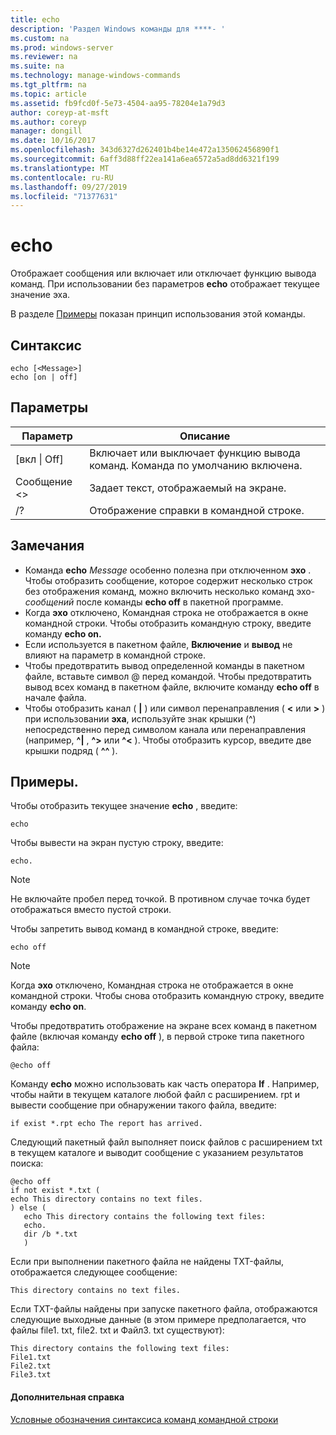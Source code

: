 ```yaml
---
title: echo
description: 'Раздел Windows команды для ****- '
ms.custom: na
ms.prod: windows-server
ms.reviewer: na
ms.suite: na
ms.technology: manage-windows-commands
ms.tgt_pltfrm: na
ms.topic: article
ms.assetid: fb9fcd0f-5e73-4504-aa95-78204e1a79d3
author: coreyp-at-msft
ms.author: coreyp
manager: dongill
ms.date: 10/16/2017
ms.openlocfilehash: 343d6327d262401b4be14e472a135062456890f1
ms.sourcegitcommit: 6aff3d88ff22ea141a6ea6572a5ad8dd6321f199
ms.translationtype: MT
ms.contentlocale: ru-RU
ms.lasthandoff: 09/27/2019
ms.locfileid: "71377631"
---
```

# <a name="echo"></a>echo



Отображает сообщения или включает или отключает функцию вывода команд. При использовании без параметров **echo** отображает текущее значение эха.

В разделе [Примеры](#examples) показан принцип использования этой команды.

## <a name="syntax"></a>Синтаксис

```
echo [<Message>]
echo [on | off]
```

## <a name="parameters"></a>Параметры

|Параметр|Описание|
|---------|-----------|
|[вкл \| Off]|Включает или выключает функцию вывода команд. Команда по умолчанию включена.|
|Сообщение \<>|Задает текст, отображаемый на экране.|
|/?|Отображение справки в командной строке.|

## <a name="remarks"></a>Замечания

-   Команда **echo** *Message* особенно полезна при отключенном **эхо** . Чтобы отобразить сообщение, которое содержит несколько строк без отображения команд, можно включить несколько команд эхо- *сообщений* после команды **echo off** в пакетной программе.
-   Когда **эхо** отключено, Командная строка не отображается в окне командной строки. Чтобы отобразить командную строку, введите команду **echo on.**
-   Если используется в пакетном файле, **Включение** и **вывод** не влияют на параметр в командной строке.
-   Чтобы предотвратить вывод определенной команды в пакетном файле, вставьте символ @ перед командой. Чтобы предотвратить вывод всех команд в пакетном файле, включите команду **echo off** в начале файла.
-   Чтобы отобразить канал ( **|** ) или символ перенаправления ( **<** или **>** ) при использовании **эха**, используйте знак крышки (^) непосредственно перед символом канала или перенаправления (например, **^|** , **^>** или **^<** ). Чтобы отобразить курсор, введите две крышки подряд ( **^^** ).

## <a name="examples"></a>Примеры.

Чтобы отобразить текущее значение **echo** , введите:

```
echo
```

Чтобы вывести на экран пустую строку, введите:

```
echo.
```

> [!NOTE]
> Не включайте пробел перед точкой. В противном случае точка будет отображаться вместо пустой строки.

Чтобы запретить вывод команд в командной строке, введите:

```
echo off 
```

> [!NOTE]
> Когда **эхо** отключено, Командная строка не отображается в окне командной строки. Чтобы снова отобразить командную строку, введите команду **echo on**.

Чтобы предотвратить отображение на экране всех команд в пакетном файле (включая команду **echo off** ), в первой строке типа пакетного файла:

```
@echo off
```

Команду **echo** можно использовать как часть оператора **If** . Например, чтобы найти в текущем каталоге любой файл с расширением. rpt и вывести сообщение при обнаружении такого файла, введите:

```
if exist *.rpt echo The report has arrived.
```

Следующий пакетный файл выполняет поиск файлов с расширением txt в текущем каталоге и выводит сообщение с указанием результатов поиска:

```
@echo off
if not exist *.txt (
echo This directory contains no text files.
) else (
   echo This directory contains the following text files:
   echo.
   dir /b *.txt
   )
```

Если при выполнении пакетного файла не найдены TXT-файлы, отображается следующее сообщение:

```
This directory contains no text files.
```

Если TXT-файлы найдены при запуске пакетного файла, отображаются следующие выходные данные (в этом примере предполагается, что файлы file1. txt, file2. txt и Файл3. txt существуют):

```
This directory contains the following text files:
File1.txt
File2.txt
File3.txt
```

#### <a name="additional-references"></a>Дополнительная справка

[Условные обозначения синтаксиса команд командной строки](command-line-syntax-key.md)
